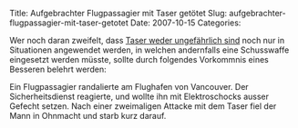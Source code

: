 Title: Aufgebrachter Flugpassagier mit Taser getötet
Slug: aufgebrachter-flugpassagier-mit-taser-getotet
Date: 2007-10-15
Categories:

Wer noch daran zweifelt, dass [Taser weder ungefährlich sind](http://spinlock.ch/blog/2007/10/08/ungefahrliche-taser/) noch nur in Situationen angewendet werden, in welchen andernfalls eine Schusswaffe eingesetzt werden müsste, sollte durch folgendes Vorkommnis eines Besseren belehrt werden:

Ein Flugpassagier randalierte am Flughafen von Vancouver. Der Sicherheitsdienst reagierte, und wollte ihn mit Elektroschocks ausser Gefecht setzen. Nach einer zweimaligen Attacke mit dem Taser fiel der Mann in Ohnmacht und starb kurz darauf.
